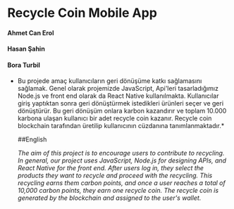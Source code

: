 
# Recycle Coin Mobile App
#### Ahmet Can Erol
#### Hasan Şahin
#### Bora Turbil

* Bu projede amaç kullanıcıların geri dönüşüme katkı sağlamasını sağlamak. Genel olarak projemizde JavaScript, Api'leri tasarladığımız Node.js ve front end olarak da React Native kullanılmakta. Kullanıcılar giriş yaptıktan sonra geri dönüştürmek istedikleri ürünleri seçer ve geri dönüştürür. Bu geri dönüşüm onlara karbon kazandırır ve toplam 10.000 karbona ulaşan kullanıcı bir adet recycle coin kazanır. Recycle coin blockchain tarafından üretilip kullanıcının cüzdanına tanımlanmaktadır.*

  ##English

  *The aim of this project is to encourage users to contribute to recycling. In general, our project uses JavaScript, Node.js for designing APIs, and React Native for the front end. After users log in, they select the products they want to recycle and proceed with the recycling. This recycling earns them carbon points, and once a user reaches a total of 10,000 carbon points, they earn one recycle coin. The recycle coin is generated by the blockchain and assigned to the user's wallet.*

